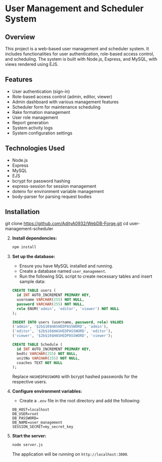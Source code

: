 # User Management and Scheduler System

## Overview

This project is a web-based user management and scheduler system. It includes functionalities for user authentication, role-based access control, and scheduling. The system is built with Node.js, Express, and MySQL, with views rendered using EJS.

## Features

- User authentication (sign-in)
- Role-based access control (admin, editor, viewer)
- Admin dashboard with various management features
- Scheduler form for maintenance scheduling
- Rake formation management
- User role management
- Report generation
- System activity logs
- System configuration settings

## Technologies Used

- Node.js
- Express
- MySQL
- EJS
- bcrypt for password hashing
- express-session for session management
- dotenv for environment variable management
- body-parser for parsing request bodies
## Installation

git clone https://github.com/AdityA0932/WebDB-Forge.git
cd user-management-scheduler


2. **Install dependencies:**

    ```bash
    npm install
    ```

3. **Set up the database:**

    - Ensure you have MySQL installed and running.
    - Create a database named `user_management`.
    - Run the following SQL script to create necessary tables and insert sample data:

    ```sql
    CREATE TABLE users (
      id INT AUTO_INCREMENT PRIMARY KEY,
      username VARCHAR(255) NOT NULL,
      password VARCHAR(255) NOT NULL,
      role ENUM('admin', 'editor', 'viewer') NOT NULL
    );

    INSERT INTO users (username, password, role) VALUES
    ('admin', '$2b$10$HASHEDPASSWORD', 'admin'),
    ('editor', '$2b$10$HASHEDPASSWORD', 'editor'),
    ('viewer', '$2b$10$HASHEDPASSWORD', 'viewer');

    CREATE TABLE Schedule (
      id INT AUTO_INCREMENT PRIMARY KEY,
      bedtc VARCHAR(255) NOT NULL,
      unitNo VARCHAR(255) NOT NULL,
      coaches TEXT NOT NULL
    );
    ```

    Replace `HASHEDPASSWORD` with bcrypt hashed passwords for the respective users.

4. **Configure environment variables:**

    - Create a `.env` file in the root directory and add the following:

    ```env
    DB_HOST=localhost
    DB_USER=root
    DB_PASSWORD=
    DB_NAME=user_management
    SESSION_SECRET=my_secret_key
    ```

5. **Start the server:**

    ```bash
    node server.js
    ```

    The application will be running on `http://localhost:3000`.
